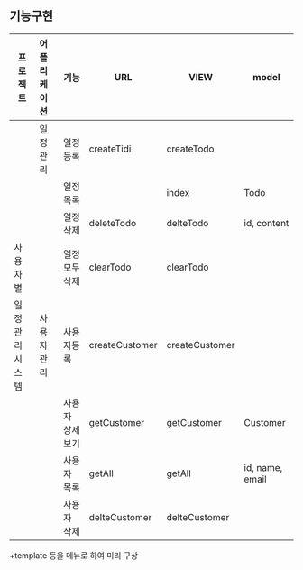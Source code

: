 ## 기능구현



| 프로젝트       | 어플리케이션 | 기능            | URL            | VIEW           | model           |
| -------------- | :----------- | --------------- | -------------- | -------------- | --------------- |
|                | 일정관리     | 일정등록        | createTidi     | createTodo     |                 |
|                |              | 일정목록        |                | index          | Todo            |
|                |              | 일정삭제        | deleteTodo     | delteTodo      | id, content     |
| 사용자별       |              | 일정모두삭제    | clearTodo      | clearTodo      |                 |
| 일정관리시스템 | 사용자관리   | 사용자등록      | createCustomer | createCustomer |                 |
|                |              | 사용자 상세보기 | getCustomer    | getCustomer    | Customer        |
|                |              | 사용자 목록     | getAll         | getAll         | id, name, email |
|                |              | 사용자 삭제     | delteCustomer  | delteCustomer  |                 |

+template 등을 메뉴로 하여 미리 구상




